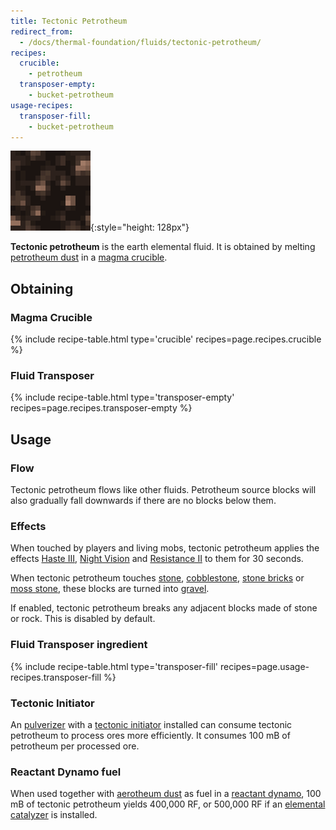 ```yaml
---
title: Tectonic Petrotheum
redirect_from:
  - /docs/thermal-foundation/fluids/tectonic-petrotheum/
recipes:
  crucible:
    - petrotheum
  transposer-empty:
    - bucket-petrotheum
usage-recipes:
  transposer-fill:
    - bucket-petrotheum
---
```


![Tectonic petrotheum](/assets/images/thermal-foundation/tectonic-petrotheum.gif){:style="height: 128px"}


**Tectonic petrotheum** is the earth elemental fluid. It is obtained by melting
[petrotheum
dust](/docs/thermal-foundation/items/materials/elemental/petrotheum-dust/) in a
[magma crucible](/docs/thermal-expansion/machines/magma-crucible/).


Obtaining
---------

### Magma Crucible
{% include recipe-table.html type='crucible' recipes=page.recipes.crucible %}

### Fluid Transposer
{% include recipe-table.html type='transposer-empty' recipes=page.recipes.transposer-empty %}


Usage
-----

### Flow
Tectonic petrotheum flows like other fluids. Petrotheum source blocks will also
gradually fall downwards if there are no blocks below them.

### Effects
When touched by players and living mobs, tectonic petrotheum applies the effects
[Haste III](https://minecraft.gamepedia.com/Status_effect#Haste), [Night
Vision](https://minecraft.gamepedia.com/Status_effect#Night_Vision) and
[Resistance II](https://minecraft.gamepedia.com/Status_effect#Resistance) to
them for 30 seconds.

When tectonic petrotheum touches [stone](https://minecraft.gamepedia.com/Stone),
[cobblestone](https://minecraft.gamepedia.com/Cobblestone), [stone
bricks](https://minecraft.gamepedia.com/Stone_Bricks) or [moss
stone](https://minecraft.gamepedia.com/Moss_Stone), these blocks are turned into
[gravel](https://minecraft.gamepedia.com/Gravel).

If enabled, tectonic petrotheum breaks any adjacent blocks made of stone or
rock. This is disabled by default.

### Fluid Transposer ingredient
{% include recipe-table.html type='transposer-fill' recipes=page.usage-recipes.transposer-fill %}

### Tectonic Initiator
An [pulverizer](/docs/thermal-expansion/machines/pulverizer/) with a [tectonic
initiator](/docs/thermal-expansion/augments/machine/pulverizer/tectonic-initiator/)
installed can consume tectonic petrotheum to process ores more efficiently. It
consumes 100 mB of petrotheum per processed ore.

### Reactant Dynamo fuel
When used together with [aerotheum
dust](/docs/thermal-foundation/items/materials/elemental/aerotheum-dust/) as
fuel in a [reactant dynamo](/docs/thermal-expansion/dynamos/reactant-dynamo/),
100 mB of tectonic petrotheum yields 400,000 RF, or 500,000 RF if an [elemental
catalyzer](/docs/thermal-expansion/augments/dynamo/reactant/elemental-catalyzer/)
is installed.
